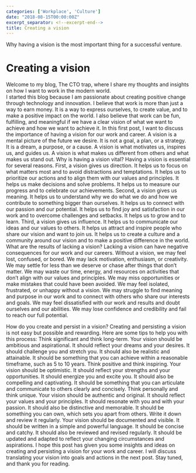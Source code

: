 ```yaml
---
categories: ['Workplace', 'Culture']
date: "2018-08-15T00:00:00Z"
excerpt_separator: <!--excerpt-end-->
title: Creating a vision
---
```


Why having a vision is the most important thing for a successful venture.
<!--more-->

# Creating a vision
Welcome to my blog, The CTO trap, where I share my thoughts and insights on how I want to work in the modern world.\
I started this blog because I am passionate about creating positive change through technology and innovation. I believe that work is more than just a way to earn money. It is a way to express ourselves, to create value, and to make a positive impact on the world. I also believe that work can be fun, fulfilling, and meaningful if we have a clear vision of what we want to achieve and how we want to achieve it.
In this first post, I want to discuss the importance of having a vision for our work and career. A vision is a mental picture of the future we desire. It is not a goal, a plan, or a strategy. It is a dream, a purpose, or a cause. A vision is what motivates us, inspires us, and guides us. A vision is what makes us different from others and what makes us stand out.
Why is having a vision vital?
Having a vision is essential for several reasons. First, a vision gives us direction. It helps us to focus on what matters most and to avoid distractions and temptations. It helps us to prioritize our actions and to align them with our values and principles. It helps us make decisions and solve problems. It helps us to measure our progress and to celebrate our achievements.
Second, a vision gives us meaning. It helps us to understand why we do what we do and how we contribute to something bigger than ourselves. It helps us to connect with our passion and our potential. It helps us to find joy and satisfaction in our work and to overcome challenges and setbacks. It helps us to grow and to learn.
Third, a vision gives us influence. It helps us to communicate our ideas and our values to others. It helps us attract and inspire people who share our vision and want to join us. It helps us to create a culture and a community around our vision and to make a positive difference in the world.
What are the results of lacking a vision?
Lacking a vision can have negative consequences for our work and our careers. Without a vision, we may feel lost, confused, or bored. We may lack motivation, enthusiasm, or creativity. We may settle for less than we deserve or chase after things that don’t matter. We may waste our time, energy, and resources on activities that don’t align with our values and principles. We may miss opportunities or make mistakes that could have been avoided.
We may feel isolated, frustrated, or unhappy without a vision. We may struggle to find meaning and purpose in our work and to connect with others who share our interests and goals. We may feel dissatisfied with our work and results and doubt ourselves and our abilities. We may lose confidence and credibility and fail to reach our full potential.

How do you create and persist in a vision?
Creating and persisting a vision is not easy but possible and rewarding. Here are some tips to help you with this process:
Think significant and think long-term. Your vision should be ambitious and aspirational. It should reflect your dreams and your desires. It should challenge you and stretch you. It should also be realistic and attainable. It should be something that you can achieve within a reasonable timeframe, such as 5 to 10 years.
Think positive and think inspiring. Your vision should be optimistic. It should reflect your strengths and your opportunities. It should energize you and excite you. It should also be compelling and captivating. It should be something that you can articulate and communicate to others clearly and concisely.
Think personally and think unique. Your vision should be authentic and original. It should reflect your values and your principles. It should resonate with you and with your passion. It should also be distinctive and memorable. It should be something you can own, which sets you apart from others.
Write it down and review it regularly. Your vision should be documented and visible. It should be written in a simple and powerful language. It should be concise and catchy. It should also be reviewed and revised regularly. It should be updated and adapted to reflect your changing circumstances and aspirations.
I hope this post has given you some insights and ideas on creating and persisting a vision for your work and career. I will discuss translating your vision into goals and actions in the next post. Stay tuned, and thank you for reading.